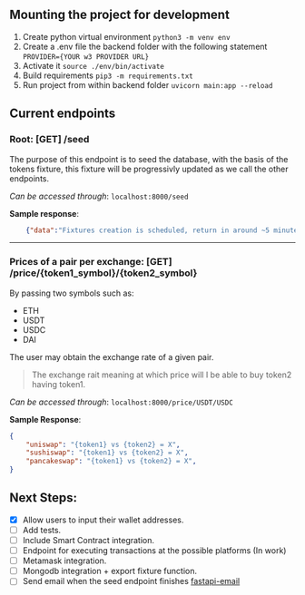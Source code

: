 ## Mounting the project for development

1. Create python virtual environment `python3 -m venv env`
2. Create a .env file the backend folder with the following statement `PROVIDER={YOUR w3 PROVIDER URL}`
3. Activate it `source ./env/bin/activate`
4. Build requirements `pip3 -m requirements.txt`
5. Run project from within backend folder `uvicorn main:app --reload`


## Current endpoints

### Root: [GET] /seed

The purpose of this endpoint is to seed the database, with the basis of the tokens fixture,
this fixture will be progressivly updated as we call the other endpoints.

*Can be accessed through*: `localhost:8000/seed`

**Sample response**:

```json
    {"data":"Fixtures creation is scheduled, return in around ~5 minutes."}
```

-----

### Prices of a pair per exchange: [GET] /price/{token1_symbol}/{token2_symbol}

By passing two symbols such as:

* ETH
* USDT
* USDC
* DAI

The user may obtain the exchange rate of a given pair.

> The exchange rait meaning at which price will I be able to buy token2 having token1.

*Can be accessed through*: `localhost:8000/price/USDT/USDC`

**Sample Response**:

```json
{
    "uniswap": "{token1} vs {token2} = X",
    "sushiswap": "{token1} vs {token2} = X",
    "pancakeswap": "{token1} vs {token2} = X",
}
```

## Next Steps:

- [x] Allow users to input their wallet addresses.
- [ ] Add tests.
- [ ] Include Smart Contract integration.
- [ ] Endpoint for executing transactions at the possible platforms (In work)
- [ ] Metamask integration.
- [ ] Mongodb integration + export fixture function.
- [ ] Send email when the seed endpoint finishes [fastapi-email](https://github.com/sabuhish/fastapi-mail)